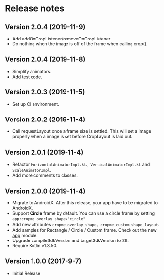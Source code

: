 Release notes
==========

Version 2.0.4 **(2019-11-9)**
----------------------------
 - Add addOnCropListener/removeOnCropListener.
 - Do nothing when the image is off of the frame when calling crop().

Version 2.0.4 **(2019-11-8)**
----------------------------
 - Simplify animators.
 - Add test code.

Version 2.0.3 **(2019-11-5)**
----------------------------
 - Set up CI environment.

Version 2.0.2 **(2019-11-4)**
----------------------------
 - Call requestLayout once a frame size is settled. This will set a image properly when a image is set before CropLayout is laid out. 

Version 2.0.1 **(2019-11-4)**
----------------------------
 - Refactor `HorizontalAnimatorImpl.kt`、`VerticalAnimatorImpl.kt` and `ScaleAnimatorImpl`.
 - Add more comments to classes.

Version 2.0.0 **(2019-11-4)**
----------------------------
 - Migrate to AndroidX. After this release, your app have to be migrated to AndroidX.
 - Support **Circle** frame by default. You can use a circle frame by setting `app:cropme_overlay_shape="circle"`
 - Add new attributes `cropme_overlay_shape`、`cropme_custom_shape_layout`.
 - Add samples for Rectangle / Circle / Custom frame. Check out the new [app](https://github.com/TakuSemba/CropMe/tree/master/app) module.
 - Upgrade compileSdkVersion and targetSdkVersion to 28.
 - Require Kotlin v1.3.50.

Version 1.0.0 **(2017-9-7)**
----------------------------
 - Initial Release